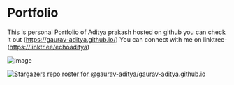 # Portfolio
This is personal Portfolio of Aditya prakash hosted on github 
you can check it out (https://gaurav-aditya.github.io/)
You can connect with me on linktree- (https://linktr.ee/echoaditya)

![image](https://user-images.githubusercontent.com/110540811/225407338-faeca22d-0ac5-44a9-a17c-89de2fc4061d.png)

[![Stargazers repo roster for @gaurav-aditya/gaurav-aditya.github.io](https://reporoster.com/stars/gaurav-aditya/gaurav-aditya.github.io)](https://github.com/gaurav-aditya/gaurav-aditya.github.io/stargazers)
